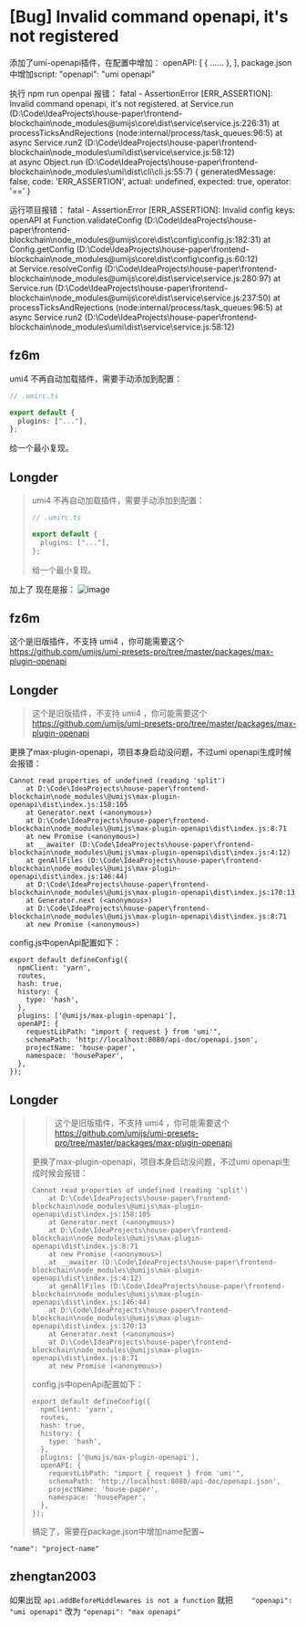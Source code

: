 # [Bug] Invalid command openapi, it's not registered

添加了umi-openapi插件，在配置中增加：
openAPI: [
{
......
},
],
package.json中增加script:
"openapi": "umi openapi"

执行 npm run openpai 报错：
fatal - AssertionError [ERR_ASSERTION]: Invalid command openapi, it's not registered.
at Service.run (D:\Code\IdeaProjects\house-paper\frontend-blockchain\node_modules\@umijs\core\dist\service\service.js:226:31)
at processTicksAndRejections (node:internal/process/task_queues:96:5)
at async Service.run2 (D:\Code\IdeaProjects\house-paper\frontend-blockchain\node_modules\umi\dist\service\service.js:58:12)  
 at async Object.run (D:\Code\IdeaProjects\house-paper\frontend-blockchain\node_modules\umi\dist\cli\cli.js:55:7) {
generatedMessage: false,
code: 'ERR_ASSERTION',
actual: undefined,
expected: true,
operator: '=='
}

运行项目报错：
fatal - AssertionError [ERR_ASSERTION]: Invalid config keys: openAPI
at Function.validateConfig (D:\Code\IdeaProjects\house-paper\frontend-blockchain\node_modules\@umijs\core\dist\config\config.js:182:31)
at Config.getConfig (D:\Code\IdeaProjects\house-paper\frontend-blockchain\node_modules\@umijs\core\dist\config\config.js:60:12)  
 at Service.resolveConfig (D:\Code\IdeaProjects\house-paper\frontend-blockchain\node_modules\@umijs\core\dist\service\service.js:280:97)
at Service.run (D:\Code\IdeaProjects\house-paper\frontend-blockchain\node_modules\@umijs\core\dist\service\service.js:237:50)
at processTicksAndRejections (node:internal/process/task_queues:96:5)
at async Service.run2 (D:\Code\IdeaProjects\house-paper\frontend-blockchain\node_modules\umi\dist\service\service.js:58:12)

## fz6m

umi4 不再自动加载插件，需要手动添加到配置：

```ts
// .umirc.ts

export default {
  plugins: ["..."],
};
```

给一个最小复现。

## Longder

> umi4 不再自动加载插件，需要手动添加到配置：
>
> ```ts
> // .umirc.ts
>
> export default {
>   plugins: ["..."],
> };
> ```
>
> 给一个最小复现。

加上了 现在是报：
![image](https://user-images.githubusercontent.com/7322594/199947143-9cf5bd4e-f978-4b82-acc4-b317e2bc6571.png)

## fz6m

这个是旧版插件，不支持 umi4 ，你可能需要这个 https://github.com/umijs/umi-presets-pro/tree/master/packages/max-plugin-openapi

## Longder

> 这个是旧版插件，不支持 umi4 ，你可能需要这个 https://github.com/umijs/umi-presets-pro/tree/master/packages/max-plugin-openapi

更换了max-plugin-openapi，项目本身启动没问题，不过umi openapi生成时候会报错：

```
Cannot read properties of undefined (reading 'split')
    at D:\Code\IdeaProjects\house-paper\frontend-blockchain\node_modules\@umijs\max-plugin-openapi\dist\index.js:158:105
    at Generator.next (<anonymous>)
    at D:\Code\IdeaProjects\house-paper\frontend-blockchain\node_modules\@umijs\max-plugin-openapi\dist\index.js:8:71
    at new Promise (<anonymous>)
    at __awaiter (D:\Code\IdeaProjects\house-paper\frontend-blockchain\node_modules\@umijs\max-plugin-openapi\dist\index.js:4:12)
    at genAllFiles (D:\Code\IdeaProjects\house-paper\frontend-blockchain\node_modules\@umijs\max-plugin-openapi\dist\index.js:146:44)
    at D:\Code\IdeaProjects\house-paper\frontend-blockchain\node_modules\@umijs\max-plugin-openapi\dist\index.js:170:13
    at Generator.next (<anonymous>)
    at D:\Code\IdeaProjects\house-paper\frontend-blockchain\node_modules\@umijs\max-plugin-openapi\dist\index.js:8:71
    at new Promise (<anonymous>)
```

config.js中openApi配置如下：

```
export default defineConfig({
  npmClient: 'yarn',
  routes,
  hash: true,
  history: {
    type: 'hash',
  },
  plugins: ['@umijs/max-plugin-openapi'],
  openAPI: {
    requestLibPath: "import { request } from 'umi'",
    schemaPath: 'http://localhost:8080/api-doc/openapi.json',
    projectName: 'house-paper',
    namespace: 'housePaper',
  },
});
```

## Longder

> > 这个是旧版插件，不支持 umi4 ，你可能需要这个 https://github.com/umijs/umi-presets-pro/tree/master/packages/max-plugin-openapi
>
> 更换了max-plugin-openapi，项目本身启动没问题，不过umi openapi生成时候会报错：
>
> ```
> Cannot read properties of undefined (reading 'split')
>     at D:\Code\IdeaProjects\house-paper\frontend-blockchain\node_modules\@umijs\max-plugin-openapi\dist\index.js:158:105
>     at Generator.next (<anonymous>)
>     at D:\Code\IdeaProjects\house-paper\frontend-blockchain\node_modules\@umijs\max-plugin-openapi\dist\index.js:8:71
>     at new Promise (<anonymous>)
>     at __awaiter (D:\Code\IdeaProjects\house-paper\frontend-blockchain\node_modules\@umijs\max-plugin-openapi\dist\index.js:4:12)
>     at genAllFiles (D:\Code\IdeaProjects\house-paper\frontend-blockchain\node_modules\@umijs\max-plugin-openapi\dist\index.js:146:44)
>     at D:\Code\IdeaProjects\house-paper\frontend-blockchain\node_modules\@umijs\max-plugin-openapi\dist\index.js:170:13
>     at Generator.next (<anonymous>)
>     at D:\Code\IdeaProjects\house-paper\frontend-blockchain\node_modules\@umijs\max-plugin-openapi\dist\index.js:8:71
>     at new Promise (<anonymous>)
> ```
>
> config.js中openApi配置如下：
>
> ```
> export default defineConfig({
>   npmClient: 'yarn',
>   routes,
>   hash: true,
>   history: {
>     type: 'hash',
>   },
>   plugins: ['@umijs/max-plugin-openapi'],
>   openAPI: {
>     requestLibPath: "import { request } from 'umi'",
>     schemaPath: 'http://localhost:8080/api-doc/openapi.json',
>     projectName: 'house-paper',
>     namespace: 'housePaper',
>   },
> });
> ```
>
> 搞定了，需要在package.json中增加name配置~

```
"name": "project-name"
```

## zhengtan2003

如果出现
`api.addBeforeMiddlewares is not a function`
就把
`    "openapi": "umi openapi"` 改为 `"openapi": "max openapi"`
